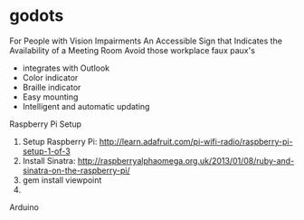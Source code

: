 godots
======

For People with Vision Impairments An Accessible Sign that Indicates the Availability of a Meeting Room
Avoid those workplace faux paux's

- integrates with Outlook
- Color indicator
- Braille indicator
- Easy mounting
- Intelligent and automatic updating


Raspberry Pi Setup
1. Setup Raspberry Pi: http://learn.adafruit.com/pi-wifi-radio/raspberry-pi-setup-1-of-3
2. Install Sinatra: http://raspberryalphaomega.org.uk/2013/01/08/ruby-and-sinatra-on-the-raspberry-pi/
3. gem install viewpoint
4. 


Arduino

